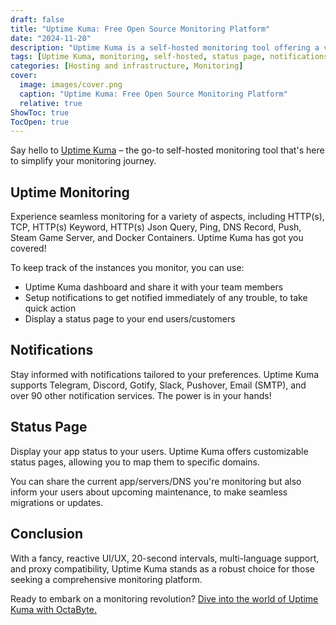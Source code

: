 ```yaml
---
draft: false
title: "Uptime Kuma: Free Open Source Monitoring Platform"
date: "2024-11-20"
description: "Uptime Kuma is a self-hosted monitoring tool offering a variety of monitoring features, including HTTP, DNS, TCP, and Docker container monitoring. It provides a customizable status page, notifications via over 90 services, and a user-friendly interface for efficient monitoring."
tags: [Uptime Kuma, monitoring, self-hosted, status page, notifications, dashboard, HTTP monitoring, DNS monitoring, Docker, multi-language support, UX/UI, OctaByte]
categories: [Hosting and infrastructure, Monitoring]
cover:
  image: images/cover.png
  caption: "Uptime Kuma: Free Open Source Monitoring Platform"
  relative: true
ShowToc: true
TocOpen: true
---
```



Say hello to [Uptime Kuma](https://octabyte.io/hosting-and-infrastructure/monitoring/uptime-kuma) – the go\-to self\-hosted monitoring tool that's here to simplify your monitoring journey.

## **Uptime Monitoring**

Experience seamless monitoring for a variety of aspects, including HTTP(s), TCP, HTTP(s) Keyword, HTTP(s) Json Query, Ping, DNS Record, Push, Steam Game Server, and Docker Containers. Uptime Kuma has got you covered!

To keep track of the instances you monitor, you can use:

* Uptime Kuma dashboard and share it with your team members
* Setup notifications to get notified immediately of any trouble, to take quick action
* Display a status page to your end users/customers

## **Notifications**

Stay informed with notifications tailored to your preferences. Uptime Kuma supports Telegram, Discord, Gotify, Slack, Pushover, Email (SMTP), and over 90 other notification services. The power is in your hands!

## **Status Page**

Display your app status to your users. Uptime Kuma offers customizable status pages, allowing you to map them to specific domains. 

You can share the current app/servers/DNS you're monitoring but also inform your users about upcoming maintenance, to make seamless migrations or updates.

## **Conclusion**

With a fancy, reactive UI/UX, 20\-second intervals, multi\-language support, and proxy compatibility, Uptime Kuma stands as a robust choice for those seeking a comprehensive monitoring platform.

Ready to embark on a monitoring revolution? [Dive into the world of Uptime Kuma with OctaByte.](https://octabyte.io/hosting-and-infrastructure/monitoring/uptime-kuma)



